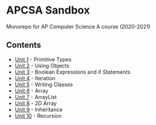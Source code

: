 # APCSA Sandbox
Monorepo for AP Computer Science A course (2020-2021)

## Contents
- [Unit 1](./unit1) - Primitive Types
- [Unit 2](./unit2) - Using Objects
- [Unit 3](./unit3) - Boolean Expressions and if Statements
- [Unit 4](#) - Iteration
- [Unit 5](./unit5) - Writing Classes
- [Unit 6](./unit6) - Array
- [Unit 7](./unit7) - ArrayList
- [Unit 8](#) - 2D Array
- [Unit 9](#) - Inheritance
- [Unit 10](#) - Recursion
